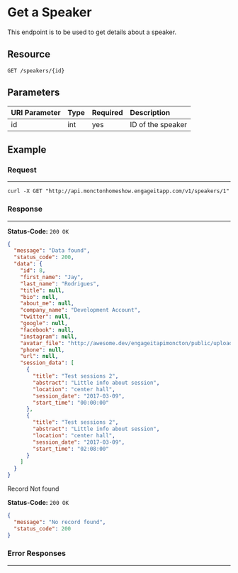 # Get a Speaker

This endpoint is to be used to get details about a speaker.

## Resource

```
GET /speakers/{id}
```

## Parameters

URI Parameter | Type | Required | Description
:------------ | :--- | :------- | :----------------
id            | int  | yes      | ID of the speaker

## Example

### Request

--------------------------------------------------------------------------------

```curl
curl -X GET "http://api.monctonhomeshow.engageitapp.com/v1/speakers/1"
```

### Response

--------------------------------------------------------------------------------

**Status-Code:** `200 OK`

```json
{
  "message": "Data found",
  "status_code": 200,
  "data": {
    "id": 8,
    "first_name": "Jay",
    "last_name": "Rodrigues",
    "title": null,
    "bio": null,
    "about_me": null,
    "company_name": "Development Account",
    "twitter": null,
    "google": null,
    "facebook": null,
    "instagram": null,
    "avatar_file": "http://awesome.dev/engageitapimoncton/public/uploads/profile_pics/52e601c07640ffae2626e516a0489b00.jpg",
    "phone": null,
    "url": null,
    "session_data": [
      {
        "title": "Test sessions 2",
        "abstract": "Little info about session",
        "location": "center hall",
        "session_date": "2017-03-09",
        "start_time": "00:00:00"
      },
      {
        "title": "Test sessions 2",
        "abstract": "Little info about session",
        "location": "center hall",
        "session_date": "2017-03-09",
        "start_time": "02:08:00"
      }
    ]
  }
}
```

Record Not found

**Status-Code:** `200 OK`

```json
{
  "message": "No record found",
  "status_code": 200
}
```
### Error Responses

--------------------------------------------------------------------------------
